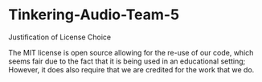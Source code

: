 # Tinkering-Audio-Team-5

Justification of License Choice

The MIT license is open source allowing for the re-use of our code, which seems fair due to the fact that it is being used in an educational setting; However, it does also require that we are credited for the work that we do. 

